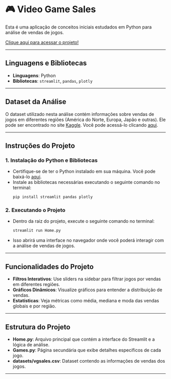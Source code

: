 # 🎮 Video Game Sales
Esta é uma aplicação de conceitos iniciais estudados em Python para análise de vendas de jogos.

[Clique aqui para acessar o projeto!]()

---

## **Linguagens e Bibliotecas**

- **Linguagens**: Python
- **Bibliotecas**: `streamlit`, `pandas`, `plotly`

---

## **Dataset da Análise**

O dataset utilizado nesta análise contém informações sobre vendas de jogos em diferentes regiões (América do Norte, Europa, Japão e outras). Ele pode ser encontrado no site [Kaggle](https://www.kaggle.com). Você pode acessá-lo clicando [aqui](https://www.kaggle.com/datasets/gregorut/videogamesales).

---

## **Instruções do Projeto**

### 1. **Instalação do Python e Bibliotecas**
   - Certifique-se de ter o Python instalado em sua máquina. Você pode baixá-lo [aqui](https://www.python.org/).
   - Instale as bibliotecas necessárias executando o seguinte comando no terminal:
     ```bash
     pip install streamlit pandas plotly
     ```

### 2. **Executando o Projeto**
   - Dentro da raiz do projeto, execute o seguinte comando no terminal:
     ```bash
     streamlit run Home.py
     ```
   - Isso abrirá uma interface no navegador onde você poderá interagir com a análise de vendas de jogos.

---

## **Funcionalidades do Projeto**

- **Filtros Interativos**: Use sliders na sidebar para filtrar jogos por vendas em diferentes regiões.
- **Gráficos Dinâmicos**: Visualize gráficos para entender a distribuição de vendas.
- **Estatísticas**: Veja métricas como média, mediana e moda das vendas globais e por região.

---

## **Estrutura do Projeto**

- **Home.py**: Arquivo principal que contém a interface do Streamlit e a lógica de análise.
- **Games.py**: Página secundária que exibe detalhes específicos de cada jogo.
- **datasets/vgsales.csv**: Dataset contendo as informações de vendas dos jogos.

---
